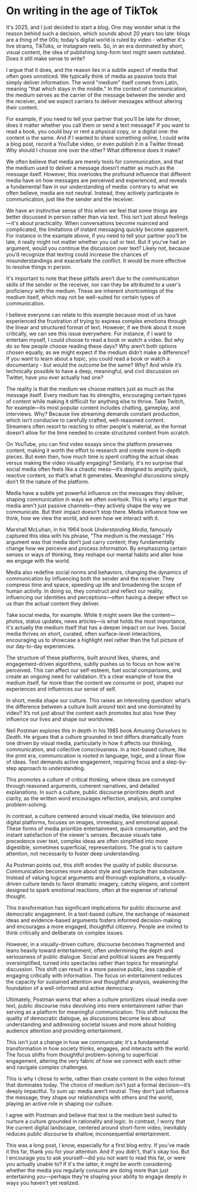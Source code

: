 # On writing in the age of TikTok

It's 2025, and I just decided to start a blog. One may wonder what is the reason behind such a decision, which sounds about 20 years too late: blogs are a thing of the 00s; today's digital world is ruled by video - whether it's live strams, TikToks, or Instagram reels. So, in an era dominated by short, visual content, the idea of publishing long-form text might seem outdated. Does it still make sense to write?

I argue that it does, and the reason lies in a subtle aspect of media that often goes unnoticed. We typically think of media as passive tools that simply deliver information. The word "medium" itself comes from Latin, meaning "that which stays in the middle." In the context of communication, the medium serves as the carrier of the message between the sender and the receiver, and we expect carriers to deliver messages without altering their content. 

For example, if you need to tell your partner that you’ll be late for dinner, does it matter whether you call them or send a text message? If you want to read a book, you could buy or rent a physical copy, or a digital one: the content is the same. And if I wanted to share something online, I could write a blog post, record a YouTube video, or even publish it in a Twitter thread. Why should I choose one over the other? What difference does it make?

We often believe that media are merely tools for communication, and that the medium used to deliver a message doesn’t matter as much as the message itself. However, this overlooks the profound influence that different media have on how messages are perceived and experienced, and reveals a fundamental flaw in our understanding of media: contrary to what we often believe, media are not neutral. Instead, they actively participate in communication, just like the sender and the receiver.

We have an instinctive sense of this when we feel that some things are better discussed in person rather than via text. This isn’t just about feelings—it's about practicality. When conversations become nuanced and complicated, the limitations of instant messaging quickly become apparent. For instance in the example above, if you need to tell your partner you’ll be late, it really might not matter whether you call or text. But if you’ve had an argument, would you continue the discussion over text? Likely not, because you’d recognize that texting could increase the chances of misunderstandings and exacerbate the conflict. It would be more effective to resolve things in person.

It's important to note that these pitfalls aren’t due to the communication skills of the sender or the receiver, nor can they be attributed to a user's proficiency with the medium. These are inherent shortcomings of the medium itself, which may not be well-suited for certain types of communication.

I believe everyone can relate to this example because most of us have experienced the frustration of trying to express complex emotions through the linear and structured format of text. However, if we think about it more critically, we can see this issue everywhere. For instance, if I want to entertain myself, I could choose to read a book or watch a video. But why do so few people choose reading these days? Why aren’t both options chosen equally, as we might expect if the medium didn’t make a difference? If you want to learn about a topic, you could read a book or watch a documentary - but would the outcome be the same? Why? And while it’s technically possible to have a deep, meaningful, and civil discussion on Twitter, have you ever actually had one?

The reality is that the medium we choose matters just as much as the message itself. Every medium has its strengths, encouraging certain types of content while making it difficult for anything else to thrive. Take Twitch, for example—its most popular content includes chatting, gameplay, and interviews. Why? Because live streaming demands constant production, which isn’t conducive to carefully crafted, well-reasoned content. Streamers often resort to reacting to other people's material, as the format doesn’t allow for the time needed to create structured content from scratch.

On YouTube, you can find video essays since the platform preserves content, making it worth the effort to research and create more in-depth pieces. But even then, how much time is spent crafting the actual ideas versus making the video visually engaging? Similarly, it's no surprise that social media often feels like a chaotic mess—it’s designed to amplify quick, reactive content, so that’s what it generates. Meaningful discussions simply don’t fit the nature of the platform.

Media have a subtle yet powerful influence on the messages they deliver, shaping communication in ways we often overlook. This is why I argue that media aren't just passive channels—they actively shape the way we communicate. But their impact doesn’t stop there. Media influence how we think, how we view the world, and even how we interact with it.

Marshall McLuhan, in his 1964 book *Understanding Media*, famously captured this idea with his phrase, “The medium is the message.” His argument was that media don’t just carry content; they fundamentally change how we perceive and process information. By emphasizing certain senses or ways of thinking, they reshape our mental habits and alter how we engage with the world.

Media also redefine social norms and behaviors, changing the dynamics of communication by influencing both the sender and the receiver. They compress time and space, speeding up life and broadening the scope of human activity. In doing so, they construct and reflect our reality, influencing our identities and perceptions—often having a deeper effect on us than the actual content they deliver.

Take social media, for example. While it might seem like the content—photos, status updates, news articles—is what holds the most importance, it's actually the medium itself that has a deeper impact on our lives. Social media thrives on short, curated, often surface-level interactions, encouraging us to showcase a highlight reel rather than the full picture of our day-to-day experiences.

The structure of these platforms, built around likes, shares, and engagement-driven algorithms, subtly pushes us to focus on how we're perceived. This can affect our self-esteem, fuel social comparisons, and create an ongoing need for validation. It’s a clear example of how the medium itself, far more than the content we consume or post, shapes our experiences and influences our sense of self.

In short, media shape our culture. This raises an interesting question: what’s the difference between a culture built around text and one dominated by video? It’s not just about the content each promotes but also how they influence our lives and shape our worldview.

Neil Postman explores this in depth in his 1985 book *Amusing Ourselves to Death*. He argues that a culture grounded in text differs dramatically from one driven by visual media, particularly in how it affects our thinking, communication, and collective consciousness. In a text-based culture, like the print era, communication is rooted in language, logic, and a linear flow of ideas. Text demands active engagement, requiring focus and a step-by-step approach to understanding.

This promotes a culture of critical thinking, where ideas are conveyed through reasoned arguments, coherent narratives, and detailed explanations. In such a culture, public discourse prioritizes depth and clarity, as the written word encourages reflection, analysis, and complex problem-solving.

In contrast, a culture centered around visual media, like television and digital platforms, focuses on images, immediacy, and emotional appeal. These forms of media prioritize entertainment, quick consumption, and the instant satisfaction of the viewer's senses. Because visuals take precedence over text, complex ideas are often simplified into more digestible, sometimes superficial, representations. The goal is to capture attention, not necessarily to foster deep understanding.

As Postman points out, this shift erodes the quality of public discourse. Communication becomes more about style and spectacle than substance. Instead of valuing logical arguments and thorough explanations, a visually-driven culture tends to favor dramatic imagery, catchy slogans, and content designed to spark emotional reactions, often at the expense of rational thought.

This transformation has significant implications for public discourse and democratic engagement. In a text-based culture, the exchange of reasoned ideas and evidence-based arguments fosters informed decision-making and encourages a more engaged, thoughtful citizenry. People are invited to think critically and deliberate on complex issues.

However, in a visually-driven culture, discourse becomes fragmented and leans heavily toward entertainment, often undermining the depth and seriousness of public dialogue. Social and political issues are frequently oversimplified, turned into spectacles rather than topics for meaningful discussion. This shift can result in a more passive public, less capable of engaging critically with information. The focus on entertainment reduces the capacity for sustained attention and thoughtful analysis, weakening the foundation of a well-informed and active democracy.

Ultimately, Postman warns that when a culture prioritizes visual media over text, public discourse risks devolving into mere entertainment rather than serving as a platform for meaningful communication. This shift reduces the quality of democratic dialogue, as discussions become less about understanding and addressing societal issues and more about holding audience attention and providing entertainment.

This isn't just a change in how we communicate; it's a fundamental transformation in how society thinks, engages, and interacts with the world. The focus shifts from thoughtful problem-solving to superficial engagement, altering the very fabric of how we connect with each other and navigate complex challenges.

This is why I chose to write, rather than create content in the video format that dominates today. The choice of medium isn't just a formal decision—it’s deeply impactful. To sum up: media aren’t neutral. They don’t just influence the message; they shape our relationships with others and the world, playing an active role in shaping our culture.

I agree with Postman and believe that text is the medium best suited to nurture a culture grounded in rationality and logic. In contrast, I worry that the current digital landscape, centered around short-form video, inevitably reduces public discourse to shallow, inconsequential entertainment.

This was a long post, I know, especially for a first blog entry. If you've made it this far, thank you for your attention. And if you didn't, that's okay too. But I encourage you to ask yourself—did you not want to read this far, or were you actually unable to? If it's the latter, it might be worth considering whether the media you regularly consume are doing more than just entertaining you—perhaps they're shaping your ability to engage deeply in ways you haven't yet realized.


